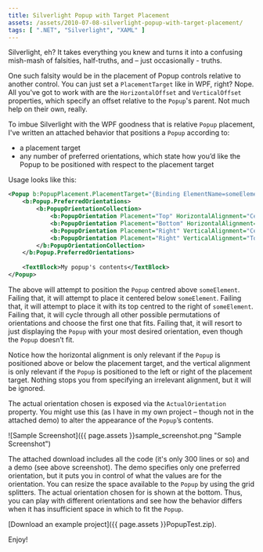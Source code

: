 ```yaml
---
title: Silverlight Popup with Target Placement
assets: /assets/2010-07-08-silverlight-popup-with-target-placement/
tags: [ ".NET", "Silverlight", "XAML" ]
---
```

Silverlight, eh? It takes everything you knew and turns it into a confusing mish-mash of falsities, half-truths, and – just occasionally - truths.

One such falsity would be in the placement of Popup controls relative to another control. You can just set a `PlacementTarget` like in WPF, right? Nope. All you've got to work with are the `HorizontalOffset` and `VerticalOffset` properties, which specify an offset relative to the `Popup`'s parent. Not much help on their own, really.

To imbue Silverlight with the WPF goodness that is relative `Popup` placement, I've written an attached behavior that positions a `Popup` according to:

* a placement target
* any number of preferred orientations, which state how you’d like the Popup to be positioned with respect to the placement target

Usage looks like this:

```XML
<Popup b:PopupPlacement.PlacementTarget="{Binding ElementName=someElement}">
    <b:Popup.PreferredOrientations>
        <b:PopupOrientationCollection>
            <b:PopupOrientation Placement="Top" HorizontalAlignment="Center"/>
            <b:PopupOrientation Placement="Bottom" HorizontalAlignment="Center"/>
            <b:PopupOrientation Placement="Right" VerticalAlignment="Center"/>
            <b:PopupOrientation Placement="Right" VerticalAlignment="TopCenter"/>
        </b:PopupOrientationCollection>
    </b:Popup.PreferredOrientations>
 
    <TextBlock>My popup's contents</TextBlock>
</Popup>
```

The above will attempt to position the `Popup` centred above `someElement`. Failing that, it will attempt to place it centered below `someElement`. Failing that, it will attempt to place it with its top centred to the right of `someElement`. Failing that, it will cycle through all other possible permutations of orientations and choose the first one that fits. Failing that, it will resort to just displaying the `Popup` with your most desired orientation, even though the `Popup` doesn’t fit.

Notice how the horizontal alignment is only relevant if the `Popup` is positioned above or below the placement target, and the vertical alignment is only relevant if the `Popup` is positioned to the left or right of the placement target. Nothing stops you from specifying an irrelevant alignment, but it will be ignored.

The actual orientation chosen is exposed via the `ActualOrientation` property. You might use this (as I have in my own project – though not in the attached demo) to alter the appearance of the `Popup`’s contents.

![Sample Screenshot]({{ page.assets }}sample_screenshot.png "Sample Screenshot")

The attached download includes all the code (it's only 300 lines or so) and a demo (see above screenshot). The demo specifies only one preferred orientation, but it puts you in control of what the values are for the orientation. You can resize the space available to the `Popup` by using the grid splitters. The actual orientation chosen for is shown at the bottom. Thus, you can play with different orientations and see how the behavior differs when it has insufficient space in which to fit the `Popup`.

[Download an example project]({{ page.assets }}PopupTest.zip).

Enjoy!